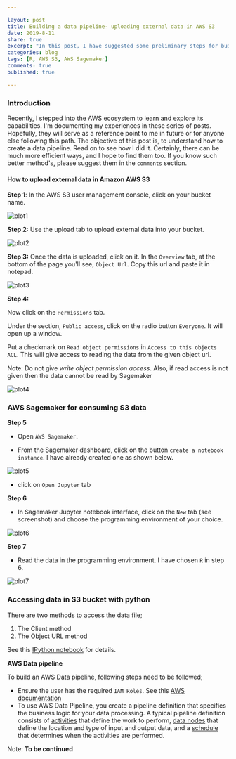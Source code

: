 ```yaml
---

layout: post
title: Building a data pipeline- uploading external data in AWS S3
date: 2019-8-11
share: true
excerpt: "In this post, I have suggested some preliminary steps for building a data pipeline in AWS S3"
categories: blog
tags: [R, AWS S3, AWS Sagemaker]
comments: true
published: true

---
```



### Introduction

Recently, I stepped into the AWS ecosystem to learn and explore its capabilities. I'm documenting my experiences in these series of posts. Hopefully, they will serve as a reference point to me in future or for anyone else following this path. The objective of this post is, to understand how to create a data pipeline. Read on to see how I did it. Certainly, there can be much more efficient ways, and I hope to find them too. If you know such better method's, please suggest them in the `comments` section.

#### How to upload external data in Amazon AWS S3

**Step 1**: In the AWS S3 user management console, click on your bucket name.

![plot1](https://duttashi.github.io/images/s3-1.PNG)


**Step 2:** Use the upload tab to upload external data into your bucket.

![plot2](https://duttashi.github.io/images/s3-2.PNG)


**Step 3:** Once the data is uploaded, click on it. In the `Overview` tab, at the bottom of the page you'll see, `Object Url`. Copy this url and paste it in notepad.

![plot3](https://duttashi.github.io/images/s3-3.PNG)


**Step 4:**

Now click on the `Permissions` tab.

Under the section, `Public access`, click on the radio button `Everyone`. It will open up a window.

Put a checkmark on `Read object permissions` in `Access to this objects ACL`. This will give access to reading the data from the given object url.

Note: Do not give *write object permission access*. Also, if read access is not given then the data cannot be read by Sagemaker

![plot4](https://duttashi.github.io/images/s3-4.PNG)

### AWS Sagemaker for consuming S3 data

**Step 5**

- Open `AWS Sagemaker`.

- From the Sagemaker dashboard, click on the button `create a notebook instance`. I have already created one as shown below.

![plot5](https://duttashi.github.io/images/s3-5.PNG)

- click on `Open Jupyter` tab

**Step 6**

- In Sagemaker Jupyter notebook interface, click on the `New` tab (see screenshot) and choose the programming environment of your choice.

![plot6](https://duttashi.github.io/images/sagemaker-1.PNG)

**Step 7**

- Read the data in the programming environment. I have chosen `R` in step 6.

![plot7](https://duttashi.github.io/images/sagemaker-2.PNG)


### Accessing data in S3 bucket with python

There are two methods to access the data file;

1. The Client method
1. The Object URL method

See this [IPython notebook](https://github.com/duttashi/serverless-computing/blob/master/AWS_scripts/accessing%20data%20in%20s3%20bucket%20with%20python.ipynb) for details.

**AWS Data pipeline**

To build an AWS Data pipeline, following steps need to be followed;

- Ensure the user has the required `IAM Roles`. See this [AWS documentation](https://docs.aws.amazon.com/datapipeline/latest/DeveloperGuide/dp-get-setup.html)
- To use AWS Data Pipeline, you create a pipeline definition that specifies the business logic for your data processing. A typical pipeline definition consists of [activities](https://docs.aws.amazon.com/datapipeline/latest/DeveloperGuide/dp-concepts-activities.html) that define the work to perform, [data nodes](https://docs.aws.amazon.com/datapipeline/latest/DeveloperGuide/dp-concepts-datanodes.html) that define the location and type of input and output data, and a [schedule](https://docs.aws.amazon.com/datapipeline/latest/DeveloperGuide/dp-concepts-schedules.html) that determines when the activities are performed.

Note: **To be continued** 
